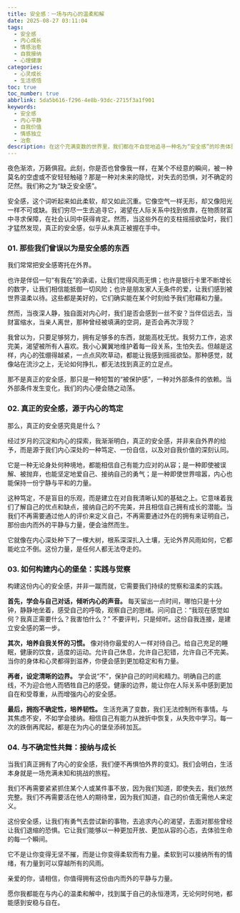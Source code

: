 ```yaml
---
title: 安全感：一场与内心的温柔和解
date: 2025-08-27 03:11:04
tags:
  - 安全感
  - 内心成长
  - 情感治愈
  - 自我接纳
  - 心理健康
categories:
  - 心灵成长
  - 生活感悟
toc: true
toc_number: true
abbrlink: 5da5b616-f296-4e8b-93dc-2715f3a1f901
keywords:
  - 安全感
  - 内心平静
  - 自我价值
  - 情感独立
  - 治愈
description: 在这个充满变数的世界里，我们都在不自觉地追寻一种名为“安全感”的珍贵体验。它不是来自外界的馈赠，而是一场与内心的温柔对话，一次自我接纳的深刻旅程。本文将带你深入探索安全感的真正源泉，并分享如何从内而外地构建这份坚实的力量，让你的心拥有一个永恒的港湾。
---
```


夜色渐浓，万籁俱寂。此刻，你是否也曾像我一样，在某个不经意的瞬间，被一种莫名的空虚或不安轻轻触碰？那是一种对未来的隐忧，对失去的恐惧，对不确定的茫然。我们称之为“缺乏安全感”。

安全感，这个词听起来如此柔软，却又如此沉重。它像空气一样无形，却又像阳光一样不可或缺。我们穷尽一生去追寻它，渴望在人际关系中找到依靠，在物质财富中寻求保障，在社会认同中获得肯定。然而，当这些外在的支柱摇摇欲坠时，我们才猛然发现，真正的安全感，似乎从未真正被握在手中。

### 01. 那些我们曾误以为是安全感的东西

我们常常把安全感寄托在外界。

也许是伴侣一句“有我在”的承诺，让我们觉得风雨无惧；也许是银行卡里不断增长的数字，让我们相信能抵御一切风险；也许是朋友家人无条件的爱，让我们感到被世界温柔以待。这些都是美好的，它们确实能在某个时刻给予我们慰藉和力量。

然而，当夜深人静，独自面对内心时，我们是否会感到一丝不安？当伴侣远去，当财富缩水，当亲人离世，那种曾经被填满的空洞，是否会再次浮现？

我曾以为，只要足够努力，拥有足够多的东西，就能高枕无忧。我努力工作，追求完美，渴望被所有人喜欢。我小心翼翼地维护着每一段关系，生怕失去。但越是这样，内心的弦绷得越紧，一点点风吹草动，都能让我感到摇摇欲坠。那种感觉，就像站在流沙之上，无论如何挣扎，都无法找到真正的立足点。

那不是真正的安全感，那只是一种短暂的“被保护感”，一种对外部条件的依赖。当外部条件发生变化，我们的内心便会随之动荡。

### 02. 真正的安全感，源于内心的笃定

那么，真正的安全感究竟是什么？

经过岁月的沉淀和内心的探索，我渐渐明白，真正的安全感，并非来自外界的给予，而是源于我们内心深处的一种笃定、一份自信，以及对自我价值的深刻认同。

它是一种无论身处何种境地，都能相信自己有能力应对的从容；是一种即使被误解、被抛弃，也能坚定地爱自己、接纳自己的勇气；是一种即使世界喧嚣，内心也能保持一份宁静与平和的力量。

这种笃定，不是盲目的乐观，而是建立在对自我清晰认知的基础之上。它意味着我们了解自己的优点和缺点，接纳自己的不完美，并且相信自己拥有成长的潜能。当我们不再需要通过他人的评价来定义自己，不再需要通过外在的拥有来证明自己，那份由内而外的平静与力量，便会油然而生。

它就像在内心深处种下了一棵大树，根系深深扎入土壤，无论外界风雨如何，它都能屹立不倒。这份力量，是任何人都无法夺走的。

### 03. 如何构建内心的堡垒：实践与觉察

构建这份内心的安全感，并非一蹴而就，它需要我们持续的觉察和温柔的实践。

**首先，学会与自己对话，倾听内心的声音。** 每天留出一点时间，哪怕只是十分钟，静静地坐着，感受自己的呼吸，观察自己的思绪。问问自己：“我现在感觉如何？我真正需要什么？我害怕什么？” 不要评判，只是倾听。这份自我连接，是建立安全感的第一步。

**其次，培养自我关怀的习惯。** 像对待你最爱的人一样对待自己。给自己充足的睡眠，健康的饮食，适度的运动。允许自己休息，允许自己犯错，允许自己不完美。当你的身体和心灵都得到滋养，你便会感到更加稳定和有力量。

**再者，设定清晰的边界。** 学会说“不”，保护自己的时间和精力。明确自己的底线，不为迎合他人而牺牲自己的感受。健康的边界，能让你在人际关系中感到更加自在和受尊重，从而增强内心的安全感。

**最后，拥抱不确定性，培养韧性。** 生活充满了变数，我们无法控制所有事情。与其焦虑不安，不如学会接纳。相信自己有能力从挫折中恢复，从失败中学习。每一次的跌倒再爬起，都是在为内心的堡垒添砖加瓦。

### 04. 与不确定性共舞：接纳与成长

当我们真正拥有了内心的安全感，我们便不再惧怕外界的变幻。我们会明白，生活本身就是一场充满未知和挑战的旅程。

我们不再需要紧紧抓住某个人或某件事不放，因为我们知道，即使失去，我们依然完整。我们不再需要活在他人的期待里，因为我们知道，自己的价值无需他人来定义。

这份安全感，让我们有勇气去尝试新的事物，去追求内心的渴望，去面对那些曾经让我们退缩的恐惧。它让我们能够以一种更加开放、更加从容的心态，去体验生命的每一个瞬间。

它不是让你变得无坚不摧，而是让你变得柔软而有力量。柔软到可以接纳所有的情绪，有力量到可以穿越所有的风雨。

亲爱的你，请相信，你值得拥有这份由内而外的平静与力量。

愿你我都能在与内心的温柔和解中，找到属于自己的永恒港湾，无论何时何地，都能感到安稳与自在。
